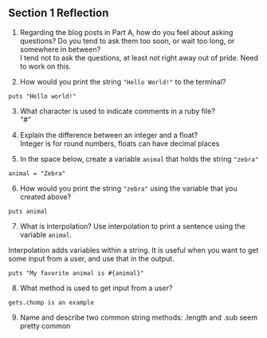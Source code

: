 ## Section 1 Reflection

1. Regarding the blog posts in Part A, how do you feel about asking questions? Do you tend to ask them too soon, or wait too long, or somewhere in between?
\
I tend not to ask the questions, at least not right away out of pride.  Need to work on this.  

2. How would you print the string `"Hello World!"` to the terminal?
```
puts "Hello world!"
```

3. What character is used to indicate comments in a ruby file?
\
"#"

4. Explain the difference between an integer and a float? \
Integer is for round numbers, floats can have decimal places

5. In the space below, create a variable `animal` that holds the string `"zebra"`
```
animal = "Zebra"
```

6. How would you print the string `"zebra"` using the variable that you created above?
```
puts animal
```

7. What is interpolation? Use interpolation to print a sentence using the variable `animal`. 


Interpolation adds variables within a string.  It is useful when you want to get some input from a user, and use that in the output.
```
puts "My favorite animal is #{animal}"
```

8. What method is used to get input from a user?
```
gets.chomp is an example
```

9. Name and describe two common string methods:
\.length and .sub seem pretty common
